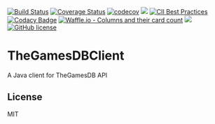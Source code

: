 [![Build Status](https://travis-ci.org/zygimantus/TheGamesDBClient.svg?branch=master)](https://travis-ci.org/zygimantus/TheGamesDBClient) 
[![Coverage Status](https://coveralls.io/repos/github/zygimantus/TheGamesDBClient/badge.svg?branch=master)](https://coveralls.io/github/zygimantus/TheGamesDBClient?branch=master)
[![codecov](https://codecov.io/gh/zygimantus/TheGamesDBClient/branch/master/graph/badge.svg)](https://codecov.io/gh/zygimantus/TheGamesDBClient)
![](https://sonarcloud.io/api/project_badges/measure?project=com.zygimantus%3ATheGamesDBClient&metric=code_smells)
[![CII Best Practices](https://bestpractices.coreinfrastructure.org/projects/1864/badge)](https://bestpractices.coreinfrastructure.org/projects/1864)
[![Codacy Badge](https://api.codacy.com/project/badge/Grade/d89694dfc699463a8b3e1949be227786)](https://www.codacy.com/app/zygimantus/TheGamesDBClient?utm_source=github.com&amp;utm_medium=referral&amp;utm_content=zygimantus/TheGamesDBClient&amp;utm_campaign=Badge_Grade)
[![Waffle.io - Columns and their card count](https://badge.waffle.io/zygimantus/TheGamesDBClient.svg?columns=all)](https://waffle.io/zygimantus/TheGamesDBClient)
[![](https://jitpack.io/v/zygimantus/TheGamesDBClient.svg)](https://jitpack.io/#zygimantus/TheGamesDBClient)
[![GitHub license](https://img.shields.io/github/license/zygimantus/TheGamesDBClient.svg)](https://github.com/zygimantus/TheGamesDBClient/blob/master/LICENSE.md)

# TheGamesDBClient
A Java client for TheGamesDB API

License
----

MIT
